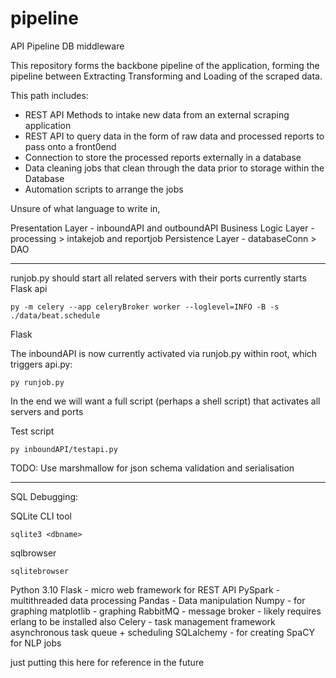 # pipeline
 API Pipeline DB middleware


This repository forms the backbone pipeline of the application, forming the pipeline between Extracting Transforming and Loading of the scraped data.

This path includes:
- REST API Methods to intake new data from an external scraping application
- REST API to query data in the form of raw data and processed reports to pass onto a front0end
- Connection to store the processed reports externally in a database
- Data cleaning jobs that clean through the data prior to storage within the Database
- Automation scripts to arrange the jobs

Unsure of what language to write in, 

Presentation Layer - inboundAPI and outboundAPI
Business Logic Layer - processing > intakejob and reportjob
Persistence Layer - databaseConn > DAO

-----

runjob.py should start all related servers with their ports
currently starts Flask api

`py -m celery --app celeryBroker worker --loglevel=INFO -B -s ./data/beat.schedule`

Flask 

The inboundAPI is now currently activated via runjob.py within root, which triggers api.py:

`py runjob.py`

In the end we will want a full script (perhaps a shell script) that activates all servers and ports

Test script 

`py inboundAPI/testapi.py`

TODO: Use marshmallow for json schema validation and serialisation

-----

SQL Debugging:

SQLite CLI tool

`sqlite3 <dbname>` 

sqlbrowser

`sqlitebrowser`

Python 3.10
Flask - micro web framework for REST API
PySpark - multithreaded data processing
Pandas - Data manipulation
Numpy - for graphing
matplotlib - graphing
RabbitMQ - message broker - likely requires erlang to be installed also
Celery - task management framework asynchronous task queue + scheduling
SQLalchemy - for creating
SpaCY for NLP jobs

just putting this here for reference in the future